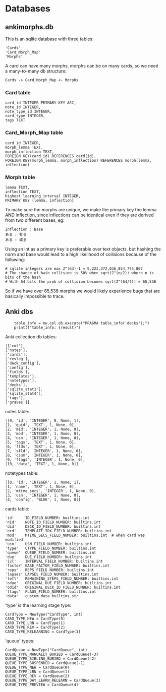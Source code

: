 # Databases

## ankimorphs.db

This is an sqlite database with three tables:

```
'Cards'
'Card_Morph_Map'
'Morphs'
```

A card can have many morphs,
morphs can be on many cards,
so we need a many-to-many db structure:

```
Cards -> Card_Morph_Map <- Morphs
```

### Card table

```roomsql
card_id INTEGER PRIMARY KEY ASC,
note_id INTEGER,
note_type_id INTEGER,
card_type INTEGER,
tags TEXT
```

### Card_Morph_Map table

```roomsql 
card_id INTEGER,
morph_lemma TEXT,
morph_inflection TEXT,
FOREIGN KEY(card_id) REFERENCES card(id),
FOREIGN KEY(morph_lemma, morph_inflection) REFERENCES morph(lemma, inflection)
```

### Morph table

```roomsql
lemma TEXT,
inflection TEXT,
highest_learning_interval INTEGER,
PRIMARY KEY (lemma, inflection)
```

To make sure the morphs are unique, we make the primary key the lemma AND inflection, since inflections
can be identical even if they are derived from two different bases, eg:

```
Inflection : Base
ある : 有る
ある : 或る
```

Using an int as a primary key is preferable over text objects, but hashing the norm and base would lead to a high
likelihood of collisions because of the following:

    # sqlite integers are max 2^(63)-1 = 9,223,372,036,854,775,807
    # The chance of hash collision is 50% when sqrt(2^(n/2)) where n is bits of the hash
    # With 64 bits the prob of collision becomes sqrt(2^(64/2)) = 65,536

So if we have over 65,536 morphs we would likely experience bugs that are basically impossible to trace. 

## Anki dbs

        table_info = mw.col.db.execute("PRAGMA table_info('decks');")
        print(f"table_info: {result}")

Anki collection db tables:

```
[['col'],
['notes'],
['cards'],
['revlog'],
['deck_config'],
['config'],
['fields'],
['templates'],
['notetypes'],
['decks'],
['sqlite_stat1'],
['sqlite_stat4'],
['tags'],
['graves']]
```

notes table:

```
[[0, 'id', 'INTEGER', 0, None, 1],
[1, 'guid', 'TEXT', 1, None, 0],
[2, 'mid', 'INTEGER', 1, None, 0],
[3, 'mod', 'INTEGER', 1, None, 0],
[4, 'usn', 'INTEGER', 1, None, 0],
[5, 'tags', 'TEXT', 1, None, 0],
[6, 'flds', 'TEXT', 1, None, 0],
[7, 'sfld', 'INTEGER', 1, None, 0],
[8, 'csum', 'INTEGER', 1, None, 0],
[9, 'flags', 'INTEGER', 1, None, 0],
[10, 'data', 'TEXT', 1, None, 0]]
```

notetypes table:

```
[[0, 'id', 'INTEGER', 1, None, 1],
[1, 'name', 'TEXT', 1, None, 0],
[2, 'mtime_secs', 'INTEGER', 1, None, 0],
[3, 'usn', 'INTEGER', 1, None, 0],
[4, 'config', 'BLOB', 1, None, 0]]
```

cards table:

```
'id'     ID_FIELD_NUMBER: builtins.int
'nid'    NOTE_ID_FIELD_NUMBER: builtins.int
'did'    DECK_ID_FIELD_NUMBER: builtins.int
'ord'    TEMPLATE_IDX_FIELD_NUMBER: builtins.int
'mod'    MTIME_SECS_FIELD_NUMBER: builtins.int  # when card was modified
'usn'    USN_FIELD_NUMBER: builtins.int
'type'   CTYPE_FIELD_NUMBER: builtins.int
'queue'  QUEUE_FIELD_NUMBER: builtins.int
'due'    DUE_FIELD_NUMBER: builtins.int
'ivl'    INTERVAL_FIELD_NUMBER: builtins.int
'factor' EASE_FACTOR_FIELD_NUMBER: builtins.int
'reps'   REPS_FIELD_NUMBER: builtins.int
'lapses' LAPSES_FIELD_NUMBER: builtins.int
'left'   REMAINING_STEPS_FIELD_NUMBER: builtins.int
'odue'   ORIGINAL_DUE_FIELD_NUMBER: builtins.int
'odid'   ORIGINAL_DECK_ID_FIELD_NUMBER: builtins.int
'flags'  FLAGS_FIELD_NUMBER: builtins.int
'data'   custum_data builtins.str
```

'type' is the learning stage type:
```
CardType = NewType("CardType", int)
CARD_TYPE_NEW = CardType(0)
CARD_TYPE_LRN = CardType(1)
CARD_TYPE_REV = CardType(2)
CARD_TYPE_RELEARNING = CardType(3)
```


'queue' types:
```
CardQueue = NewType("CardQueue", int)
QUEUE_TYPE_MANUALLY_BURIED = CardQueue(-3)
QUEUE_TYPE_SIBLING_BURIED = CardQueue(-2)
QUEUE_TYPE_SUSPENDED = CardQueue(-1)
QUEUE_TYPE_NEW = CardQueue(0)
QUEUE_TYPE_LRN = CardQueue(1)
QUEUE_TYPE_REV = CardQueue(2)
QUEUE_TYPE_DAY_LEARN_RELEARN = CardQueue(3)
QUEUE_TYPE_PREVIEW = CardQueue(4)
```

